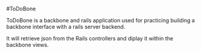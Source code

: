 #ToDoBone

ToDoBone is a backbone and rails application used for practicing building a backbone interface with a rails server backend.

It will retrieve json from the Rails controllers and diplay it within the backbone views.